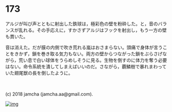 # 173

アルジが叫び声とともに射出した鉄球は，極彩色の壁を粉砕した。と，音のバランスが乱れる。その手応えに，すかさずアルジはフックを射出し，もう一方の壁も貫いた。  

音は消えた。だが膜の内側で吹き荒れる嵐はおさまらない。頭痛で身体が言うことをきかず，鎖を巻き取る気力もない。両方の壁からつながった鎖をぶらさげながら，荒い息で白い球体をうらめしそうに見る。生物を倒すのに体力を奪う必要はない。命令系統を潰してしまえばいいのだ。さながら，覇鱗樹で暴れまわっていた翅尾獣の長を倒したように。  

<br>  
<br>  
(c) 2018 jamcha (jamcha.aa@gmail.com).  

[![img](http://i.creativecommons.org/l/by-nc-sa/4.0/88x31.png)](http://creativecommons.org/licenses/by-nc-sa/4.0/deed)
